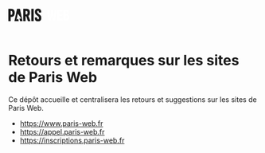 <svg xmlns="http://www.w3.org/2000/svg" fill="none" viewBox="0 0 135 70" width="135" height="70"><path fill="#fff" d="M81.48 45.85c-.2 0-.32-.1-.36-.3l-3.45-20.81c-.07-.28.02-.43.26-.43h3.42c.22 0 .35.1.4.3l1.24 8.61c.13.92.23 1.82.3 2.7.09.88.15 1.76.2 2.66l.1 2.9h.06l.3-2.27c.1-.77.24-1.53.4-2.27L85.78 29l-.73-3.74c-.06-.33.03-.5.27-.5h3.29c.21 0 .34.11.36.33l1.74 11.67a97.29 97.29 0 0 1 .56 4.7h.06a100.05 100.05 0 0 1 .27-5.55c.09-.9.2-1.85.33-2.86l1.21-8.42c.05-.22.17-.33.36-.33h3.4c.23 0 .33.15.29.43l-3.52 20.78c-.05.22-.15.33-.33.33h-3.81c-.22 0-.35-.1-.4-.3l-1.02-6.97-.33-2.1-.26-2.1h-.07l-.32 2.1-.33 2.1-1.22 6.97a.3.3 0 0 1-.16.23.35.35 0 0 1-.2.07h-3.75Zm17.6 0c-.22 0-.33-.13-.33-.4V24.71c0-.27.11-.4.33-.4h9.4c.22 0 .33.13.33.4v2.86c0 .26-.1.4-.32.4h-5.66v5.25h5.13c.22 0 .33.13.33.4v2.7c0 .23-.11.36-.33.36h-5.13v5.52h5.66c.22 0 .33.13.33.4v2.85c0 .27-.11.4-.33.4h-9.4Zm12.43 0c-.26 0-.4-.13-.4-.4V24.71c0-.27.14-.4.4-.4h4.67c2.02 0 3.52.45 4.5 1.35.99.9 1.48 2.25 1.48 4.04 0 1.14-.2 2.1-.62 2.87a4.45 4.45 0 0 1-2 1.84v.13c1.09.33 1.91.93 2.46 1.8a6 6 0 0 1 .82 3.3c0 2.1-.52 3.67-1.58 4.7-1.03 1-2.64 1.5-4.83 1.5h-4.9Zm3.68-3.42h1.22c.79 0 1.38-.25 1.78-.76.41-.52.62-1.3.62-2.33 0-.97-.2-1.7-.63-2.2-.39-.5-.98-.76-1.77-.76h-1.22v6.05Zm0-9.14h.99c.66 0 1.15-.24 1.48-.72.35-.5.53-1.24.53-2.2 0-.93-.17-1.6-.5-2.01-.33-.42-.85-.63-1.58-.63h-.92v5.56Z"/><path fill="currentColor" fill-rule="evenodd" d="M65.52 30.03H61.6c-.26 0-.37-.18-.34-.53.1-.89 0-1.62-.27-2.2-.25-.61-.7-.91-1.33-.91-.53 0-.95.17-1.25.53-.28.33-.43.86-.45 1.59 0 .73.15 1.35.45 1.86.3.48.7.92 1.21 1.33l3.2 2.43a10.3 10.3 0 0 1 2.04 1.93c.5.63.86 1.35 1.06 2.16.23.79.34 1.73.34 2.85-.02 2.1-.56 3.72-1.63 4.85-1.06 1.12-2.74 1.67-5.04 1.67a7.68 7.68 0 0 1-3.91-.87 4.96 4.96 0 0 1-2.05-2.58c-.38-1.14-.5-2.47-.38-3.98.03-.33.15-.5.38-.5h3.87c.23 0 .33.16.3.46-.1 1.06 0 1.9.3 2.5.34.58.85.87 1.56.87.66 0 1.14-.19 1.44-.56.3-.38.46-1 .46-1.86a4.4 4.4 0 0 0-.38-1.9A3.35 3.35 0 0 0 60 37.73l-3.22-2.5a9.79 9.79 0 0 1-2.66-2.93 7.56 7.56 0 0 1-.83-3.87c.02-1.97.56-3.49 1.6-4.55 1.03-1.06 2.57-1.6 4.62-1.6 2.3 0 4 .64 5.08 1.9 1.1 1.24 1.53 3.01 1.33 5.32-.02.35-.16.53-.41.53Zm-15 17.34h-3.94c-.25 0-.38-.16-.38-.46V22.97c0-.3.13-.45.38-.45h3.94c.26 0 .38.15.38.45v23.94c0 .3-.12.46-.38.46Zm-6.59 0h-4.28c-.23 0-.38-.1-.46-.3l-3.26-9.5h-1.29v9.34c0 .3-.13.45-.38.45h-3.95c-.25 0-.38-.15-.38-.45V22.97c0-.3.13-.45.38-.45h5.62c2.55 0 4.41.59 5.58 1.78 1.19 1.16 1.78 3.02 1.78 5.58 0 1.82-.25 3.28-.76 4.4a4.55 4.55 0 0 1-2.2 2.35l-.04.07 3.95 10.13c.1.36 0 .54-.3.54Zm-5.99-19.85c-.43-.53-1.1-.8-2.01-.8h-1.3v6.91h1.34c.93 0 1.6-.29 2-.87.41-.58.61-1.47.61-2.66 0-1.19-.21-2.05-.64-2.58Zm-9.78 19.85h-4.72l-1.1-5.44 3.82.26-7.18-10.04-2.39 12.14 3.23-1.8 1 4.88h-8.25c-.25 0-.36-.17-.3-.5l5.12-24.01c.05-.23.19-.34.41-.34h5.09c.25 0 .4.11.45.34l5.09 24.01c.07.33-.01.5-.27.5Zm-22.5-8.58H4.7v8.12c0 .3-.12.45-.38.45H.38c-.25 0-.38-.15-.38-.45V22.97c0-.3.13-.45.38-.45h5.16c2.48 0 4.3.67 5.46 2 1.2 1.32 1.79 3.37 1.79 6.15 0 2.63-.61 4.64-1.83 6.03-1.21 1.4-2.98 2.1-5.3 2.1ZM7.5 27.68c-.4-.64-1.05-.95-1.93-.95H4.7v7.85h.84c.88 0 1.53-.32 1.93-.95.43-.63.65-1.6.65-2.92 0-1.42-.2-2.43-.6-3.03Z" clip-rule="evenodd"/><defs><radialGradient id="a" cx="0" cy="0" r="1" gradientTransform="matrix(88 0 0 53 100.43 61.01)" gradientUnits="userSpaceOnUse"><stop stop-color="#FF3D91"/><stop offset=".16" stop-color="#EF3E90"/><stop offset=".31" stop-color="#C2418C"/><stop offset=".51" stop-color="#7D55A3"/><stop offset=".62" stop-color="#6F7EBD"/><stop offset=".71" stop-color="#6A8EC8"/><stop offset="1" stop-color="#1CC6FF"/></radialGradient></defs></svg>

# Retours et remarques sur les sites de Paris Web

Ce dépôt accueille et centralisera les retours et suggestions sur les sites de Paris Web.

- <https://www.paris-web.fr>
- <https://appel.paris-web.fr>
- <https://inscriptions.paris-web.fr>
